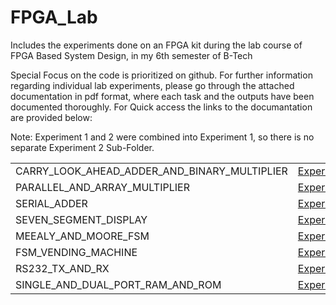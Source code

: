 # FPGA_Lab
Includes the experiments done on an FPGA kit during the lab course of FPGA Based System Design, in my 6th semester of B-Tech

Special Focus on the code is prioritized on github. For further information regarding individual lab experiments, please go through the attached documentation in pdf format, where each task and the outputs have been documented thoroughly.
For Quick access the links to the documantation are provided below:

Note: Experiment 1 and 2 were combined into Experiment 1, so there is no separate Experiment 2 Sub-Folder.

<table>
<tr>
<td>CARRY_LOOK_AHEAD_ADDER_AND_BINARY_MULTIPLIER</td>
<td><a href="https://github.com/Jayakrishnan-Menon/FPGA_Lab/blob/2931da4491b82204cee23c4013db6147a9fea7e7/Experiment_1/22BEC1205_Expt-1.pdf" target="_blank" rel="noopener noreferrer">Experiment_1</a></td>
</tr>
<tr>
<td>PARALLEL_AND_ARRAY_MULTIPLIER</td>
<td><a href="https://github.com/Jayakrishnan-Menon/FPGA_Lab/blob/832b4aaf5ca26b076978e25e28f9c5f7c47a92c2/Experiment_3/22BEC1205_Expt-3_PARALLEL_AND_ARRAY_MULTIPLIER.pdf" target="_blank" rel="noopener noreferrer">Experiment_3</a></td>
</tr>
<tr>
<td>SERIAL_ADDER</td>
<td><a href="https://github.com/Jayakrishnan-Menon/FPGA_Lab/blob/832b4aaf5ca26b076978e25e28f9c5f7c47a92c2/Experiment_4/22BEC1205_Expt-4_SERIAL_ADDER.pdf" target="_blank" rel="noopener noreferrer">Experiment_4</a></td>
</tr>
<tr>
<td>SEVEN_SEGMENT_DISPLAY</td>
<td><a href="https://github.com/Jayakrishnan-Menon/FPGA_Lab/blob/832b4aaf5ca26b076978e25e28f9c5f7c47a92c2/Experiment_5/22BEC1205_Expt-5_SEVEN_SEGMENT_DISPLAY.pdf" target="_blank" rel="noopener noreferrer">Experiment_5</a></td>
</tr>
<tr>
<td>MEEALY_AND_MOORE_FSM</td>
<td><a href="https://github.com/Jayakrishnan-Menon/FPGA_Lab/blob/832b4aaf5ca26b076978e25e28f9c5f7c47a92c2/Experiment_6/22BEC1205_Expt-6_MEEALY_AND_MOORE_FSM.pdf" target="_blank" rel="noopener noreferrer">Experiment_6</a></td>
</tr>
<tr>
<td>FSM_VENDING_MACHINE</td>
<td><a href="https://github.com/Jayakrishnan-Menon/FPGA_Lab/blob/832b4aaf5ca26b076978e25e28f9c5f7c47a92c2/Experiment_7/22BEC1205_Expt-7_FSM_VENDING_MACHINE.pdf" target="_blank" rel="noopener noreferrer">Experiment_7</a></td>
</tr>
<tr>
<td>RS232_TX_AND_RX</td>
<td><a href="https://github.com/Jayakrishnan-Menon/FPGA_Lab/blob/832b4aaf5ca26b076978e25e28f9c5f7c47a92c2/Experiment_8/22BEC1205_Expt-8_RS232_TX_AND_RX.pdf" target="_blank" rel="noopener noreferrer">Experiment_8</a></td>
</tr>
<tr>
<td>SINGLE_AND_DUAL_PORT_RAM_AND_ROM</td>
<td><a href="https://github.com/Jayakrishnan-Menon/FPGA_Lab/blob/23c41f02d3ec7abf3d2aa866786d5a6e683a7a82/Experiment_9/22BEC1205_Expt-9_SINGLE_AND_DUAL_PORT_RAM_AND_ROM.pdf" target="_blank" rel="noopener noreferrer">Experiment_9</a></td>
</tr>
</table>
